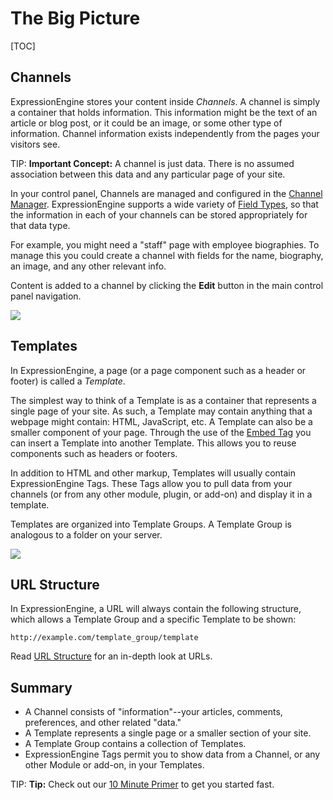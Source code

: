 <!--
    This source file is part of the open source project
    ExpressionEngine User Guide (https://github.com/ExpressionEngine/ExpressionEngine-User-Guide)

    @link      https://expressionengine.com/
    @copyright Copyright (c) 2003-2020, Packet Tide, LLC (https://ellislab.com)
    @license   https://expressionengine.com/license Licensed under Apache License, Version 2.0
-->

# The Big Picture

[TOC]

## Channels

ExpressionEngine stores your content inside _Channels_. A channel is simply a container that holds information. This information might be the text of an article or blog post, or it could be an image, or some other type of information. Channel information exists independently from the pages your visitors see.

TIP: **Important Concept:** A channel is just data. There is no assumed association between this data and any particular page of your site.

In your control panel, Channels are managed and configured in the [Channel Manager](control-panel/channels.md). ExpressionEngine supports a wide variety of [Field Types](fieldtypes/overview.md), so that the information in each of your channels can be stored appropriately for that data type.

For example, you might need a "staff" page with employee biographies. To manage this you could create a channel with fields for the name, biography, an image, and any other relevant info.

Content is added to a channel by clicking the **Edit** button in the main control panel navigation.

![](_images/the-big-picture-channels.png)

## Templates

In ExpressionEngine, a page (or a page component such as a header or footer) is called a _Template_.

The simplest way to think of a Template is as a container that represents a single page of your site. As such, a Template may contain anything that a webpage might contain: HTML, JavaScript, etc. A Template can also be a smaller component of your page. Through the use of the [Embed Tag](templates/embedding.md) you can insert a Template into another Template. This allows you to reuse components such as headers or footers.

In addition to HTML and other markup, Templates will usually contain ExpressionEngine Tags. These Tags allow you to pull data from your channels (or from any other module, plugin, or add-on) and display it in a template.

Templates are organized into Template Groups. A Template Group is analogous to a folder on your server.

![](_images/the-big-picture-templates.png)

## URL Structure

In ExpressionEngine, a URL will always contain the following structure, which allows a Template Group and a specific Template to be shown:

    http://example.com/template_group/template

Read [URL Structure](general/url-structure.md) for an in-depth look at URLs.

## Summary

- A Channel consists of "information"--your articles, comments, preferences, and other related "data."
- A Template represents a single page or a smaller section of your site.
- A Template Group contains a collection of Templates.
- ExpressionEngine Tags permit you to show data from a Channel, or any other Module or add-on, in your Templates.

TIP: **Tip:** Check out our [10 Minute Primer](getting-started/ten-minute-primer.md) to get you started fast.
